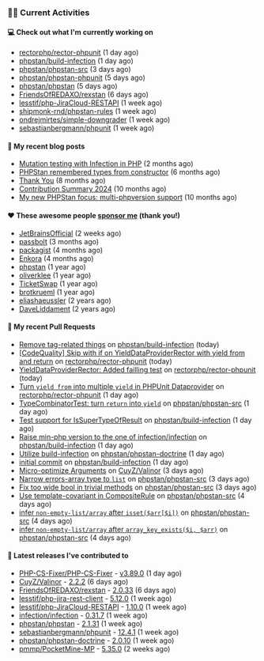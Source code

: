 ### 👨‍💻 Current Activities


#### 💻 Check out what I'm currently working on

- [rectorphp/rector-phpunit](https://github.com/rectorphp/rector-phpunit) (1 day ago)
- [phpstan/build-infection](https://github.com/phpstan/build-infection) (1 day ago)
- [phpstan/phpstan-src](https://github.com/phpstan/phpstan-src) (3 days ago)
- [phpstan/phpstan-phpunit](https://github.com/phpstan/phpstan-phpunit) (5 days ago)
- [phpstan/phpstan](https://github.com/phpstan/phpstan) (5 days ago)
- [FriendsOfREDAXO/rexstan](https://github.com/FriendsOfREDAXO/rexstan) (6 days ago)
- [lesstif/php-JiraCloud-RESTAPI](https://github.com/lesstif/php-JiraCloud-RESTAPI) (1 week ago)
- [shipmonk-rnd/phpstan-rules](https://github.com/shipmonk-rnd/phpstan-rules) (1 week ago)
- [ondrejmirtes/simple-downgrader](https://github.com/ondrejmirtes/simple-downgrader) (1 week ago)
- [sebastianbergmann/phpunit](https://github.com/sebastianbergmann/phpunit) (1 week ago)


#### 📜 My recent blog posts

- [Mutation testing with Infection in PHP](https://staabm.github.io/2025/08/01/infection-php-mutation-testing.html) (2 months ago)
- [PHPStan remembered types from constructor](https://staabm.github.io/2025/04/15/phpstan-remember-constructor-types.html) (6 months ago)
- [Thank You](https://staabm.github.io/2025/01/24/thank-you.html) (8 months ago)
- [Contribution Summary 2024](https://staabm.github.io/2024/12/11/contribution-summary-2024.html) (10 months ago)
- [My new PHPStan focus: multi-phpversion support](https://staabm.github.io/2024/11/28/phpstan-php-version-in-scope.html) (10 months ago)


#### ❤️ These awesome people [sponsor me](https://github.com/sponsors/staabm) (thank you!)

- [JetBrainsOfficial](https://github.com/JetBrainsOfficial) (2 weeks ago)
- [passbolt](https://github.com/passbolt) (3 months ago)
- [packagist](https://github.com/packagist) (4 months ago)
- [Enkora](https://github.com/Enkora) (4 months ago)
- [phpstan](https://github.com/phpstan) (1 year ago)
- [oliverklee](https://github.com/oliverklee) (1 year ago)
- [TicketSwap](https://github.com/TicketSwap) (1 year ago)
- [brotkrueml](https://github.com/brotkrueml) (1 year ago)
- [eliashaeussler](https://github.com/eliashaeussler) (2 years ago)
- [DaveLiddament](https://github.com/DaveLiddament) (2 years ago)


#### 🔨 My recent Pull Requests

- [Remove tag-related things](https://github.com/phpstan/build-infection/pull/8) on [phpstan/build-infection](https://github.com/phpstan/build-infection) (today)
- [[CodeQuality] Skip with if on YieldDataProviderRector with yield from and return](https://github.com/rectorphp/rector-phpunit/pull/557) on [rectorphp/rector-phpunit](https://github.com/rectorphp/rector-phpunit) (today)
- [YieldDataProviderRector: Added failling test](https://github.com/rectorphp/rector-phpunit/pull/555) on [rectorphp/rector-phpunit](https://github.com/rectorphp/rector-phpunit) (today)
- [Turn `yield from` into multiple `yield` in PHPUnit Dataprovider](https://github.com/rectorphp/rector-phpunit/pull/554) on [rectorphp/rector-phpunit](https://github.com/rectorphp/rector-phpunit) (1 day ago)
- [TypeCombinatorTest: turn `return` into `yield`](https://github.com/phpstan/phpstan-src/pull/4451) on [phpstan/phpstan-src](https://github.com/phpstan/phpstan-src) (1 day ago)
- [Test support for IsSuperTypeOfResult](https://github.com/phpstan/build-infection/pull/4) on [phpstan/build-infection](https://github.com/phpstan/build-infection) (1 day ago)
- [Raise min-php version to the one of infection/infection](https://github.com/phpstan/build-infection/pull/3) on [phpstan/build-infection](https://github.com/phpstan/build-infection) (1 day ago)
- [Utilize build-infection](https://github.com/phpstan/phpstan-doctrine/pull/699) on [phpstan/phpstan-doctrine](https://github.com/phpstan/phpstan-doctrine) (1 day ago)
- [initial commit](https://github.com/phpstan/build-infection/pull/1) on [phpstan/build-infection](https://github.com/phpstan/build-infection) (1 day ago)
- [Micro-optimize Arguments](https://github.com/CuyZ/Valinor/pull/735) on [CuyZ/Valinor](https://github.com/CuyZ/Valinor) (3 days ago)
- [Narrow errors-array type to `list`](https://github.com/phpstan/phpstan-src/pull/4445) on [phpstan/phpstan-src](https://github.com/phpstan/phpstan-src) (3 days ago)
- [Fix too wide bool in trivial methods](https://github.com/phpstan/phpstan-src/pull/4444) on [phpstan/phpstan-src](https://github.com/phpstan/phpstan-src) (3 days ago)
- [Use template-covariant in CompositeRule](https://github.com/phpstan/phpstan-src/pull/4443) on [phpstan/phpstan-src](https://github.com/phpstan/phpstan-src) (4 days ago)
- [infer `non-empty-list/array` after `isset($arr[$i])`](https://github.com/phpstan/phpstan-src/pull/4441) on [phpstan/phpstan-src](https://github.com/phpstan/phpstan-src) (4 days ago)
- [infer `non-empty-list/array` after `array_key_exists($i, $arr)`](https://github.com/phpstan/phpstan-src/pull/4440) on [phpstan/phpstan-src](https://github.com/phpstan/phpstan-src) (4 days ago)


#### 🔭 Latest releases I've contributed to

- [PHP-CS-Fixer/PHP-CS-Fixer](https://github.com/PHP-CS-Fixer/PHP-CS-Fixer) - [v3.89.0](https://github.com/PHP-CS-Fixer/PHP-CS-Fixer/releases/tag/v3.89.0) (1 day ago)
- [CuyZ/Valinor](https://github.com/CuyZ/Valinor) - [2.2.2](https://github.com/CuyZ/Valinor/releases/tag/2.2.2) (6 days ago)
- [FriendsOfREDAXO/rexstan](https://github.com/FriendsOfREDAXO/rexstan) - [2.0.33](https://github.com/FriendsOfREDAXO/rexstan/releases/tag/2.0.33) (6 days ago)
- [lesstif/php-jira-rest-client](https://github.com/lesstif/php-jira-rest-client) - [5.12.0](https://github.com/lesstif/php-jira-rest-client/releases/tag/5.12.0) (1 week ago)
- [lesstif/php-JiraCloud-RESTAPI](https://github.com/lesstif/php-JiraCloud-RESTAPI) - [1.10.0](https://github.com/lesstif/php-JiraCloud-RESTAPI/releases/tag/1.10.0) (1 week ago)
- [infection/infection](https://github.com/infection/infection) - [0.31.7](https://github.com/infection/infection/releases/tag/0.31.7) (1 week ago)
- [phpstan/phpstan](https://github.com/phpstan/phpstan) - [2.1.31](https://github.com/phpstan/phpstan/releases/tag/2.1.31) (1 week ago)
- [sebastianbergmann/phpunit](https://github.com/sebastianbergmann/phpunit) - [12.4.1](https://github.com/sebastianbergmann/phpunit/releases/tag/12.4.1) (1 week ago)
- [phpstan/phpstan-doctrine](https://github.com/phpstan/phpstan-doctrine) - [2.0.10](https://github.com/phpstan/phpstan-doctrine/releases/tag/2.0.10) (1 week ago)
- [pmmp/PocketMine-MP](https://github.com/pmmp/PocketMine-MP) - [5.35.0](https://github.com/pmmp/PocketMine-MP/releases/tag/5.35.0) (2 weeks ago)

